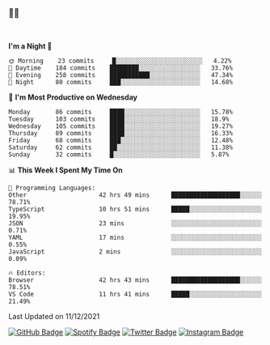 ### 🤙🍺

<!-- <a href="https://github-readme-stats.vercel.app/api?username=hzak2xx&count_private=true&show_icons=true&theme=dracula">
  <img align="center" src="https://github-readme-stats.vercel.app/api?username=hzak2xx&count_private=true&show_icons=true&theme=dracula" />
</a>
</br> -->
</br>

<!--START_SECTION:waka-->
**I'm a Night 🦉** 

```text
🌞 Morning    23 commits     █░░░░░░░░░░░░░░░░░░░░░░░░   4.22% 
🌆 Daytime    184 commits    ████████░░░░░░░░░░░░░░░░░   33.76% 
🌃 Evening    258 commits    ███████████░░░░░░░░░░░░░░   47.34% 
🌙 Night      80 commits     ███░░░░░░░░░░░░░░░░░░░░░░   14.68%

```
📅 **I'm Most Productive on Wednesday** 

```text
Monday       86 commits     ████░░░░░░░░░░░░░░░░░░░░░   15.78% 
Tuesday      103 commits    ████░░░░░░░░░░░░░░░░░░░░░   18.9% 
Wednesday    105 commits    ████░░░░░░░░░░░░░░░░░░░░░   19.27% 
Thursday     89 commits     ████░░░░░░░░░░░░░░░░░░░░░   16.33% 
Friday       68 commits     ███░░░░░░░░░░░░░░░░░░░░░░   12.48% 
Saturday     62 commits     ██░░░░░░░░░░░░░░░░░░░░░░░   11.38% 
Sunday       32 commits     █░░░░░░░░░░░░░░░░░░░░░░░░   5.87%

```


📊 **This Week I Spent My Time On** 

```text
💬 Programming Languages: 
Other                    42 hrs 49 mins      ███████████████████░░░░░░   78.71% 
TypeScript               10 hrs 51 mins      █████░░░░░░░░░░░░░░░░░░░░   19.95% 
JSON                     23 mins             ░░░░░░░░░░░░░░░░░░░░░░░░░   0.71% 
YAML                     17 mins             ░░░░░░░░░░░░░░░░░░░░░░░░░   0.55% 
JavaScript               2 mins              ░░░░░░░░░░░░░░░░░░░░░░░░░   0.09%

🔥 Editors: 
Browser                  42 hrs 43 mins      ███████████████████░░░░░░   78.51% 
VS Code                  11 hrs 41 mins      █████░░░░░░░░░░░░░░░░░░░░   21.49%

```


 Last Updated on 11/12/2021
<!--END_SECTION:waka-->

[![GitHub Badge](https://img.shields.io/badge/GitHub-100000?style=for-the-badge&logo=github&logoColor=white)](https://github.com/hzak2xx)
[![Spotify Badge](https://img.shields.io/badge/Spotify-1ED760?&style=for-the-badge&logo=spotify&logoColor=white)](https://open.spotify.com/user/uf90s6sbbh75a1mt44clkhkvf)
[![Twitter Badge](https://img.shields.io/badge/Twitter-1DA1F2?style=for-the-badge&logo=twitter&logoColor=white)](https://twitter.com/hzak2xx)
[![Instagram Badge](https://img.shields.io/badge/Instagram-E4405F?style=for-the-badge&logo=instagram&logoColor=white)](https://www.instagram.com/hzak2xx/)

